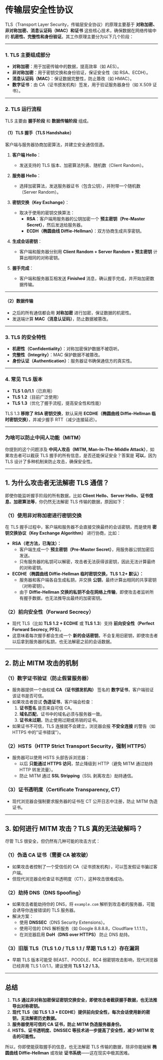 # 传输层安全性协议

TLS（Transport Layer Security，传输层安全协议）的原理主要基于 **对称加密、非对称加密、消息认证码（MAC）和证书** 这些核心技术，确保数据在网络传输中的 **机密性、完整性和身份验证**。其工作原理主要分为以下几个阶段：

---

### **1. TLS 主要组成部分**
- **对称加密**：用于加密传输中的数据，提高效率（如 AES）。
- **非对称加密**：用于密钥交换和身份验证，保证安全性（如 RSA、ECDH）。
- **消息认证码（MAC）**：保证数据完整性，防止篡改（如 HMAC）。
- **数字证书**：由 CA（证书颁发机构）签发，用于验证服务器身份（如 X.509 证书）。

---

### **2. TLS 运行流程**
TLS 主要由 **握手阶段** 和 **数据传输阶段** 组成。

#### **（1）TLS 握手（TLS Handshake）**
客户端与服务器协商加密算法，并建立安全通信信道。

1. **客户端 Hello**：
   - 发送支持的 TLS 版本、加密算法列表、随机数（Client Random）。
   
2. **服务器 Hello**：
   - 选择加密算法，发送服务器证书（包含公钥），并附带一个随机数（Server Random）。

3. **密钥交换（Key Exchange）**：
   - 取决于使用的密钥交换算法：
     - **RSA**：客户端用服务器的公钥加密一个 **预主密钥（Pre-Master Secret）**，然后发送给服务器。
     - **ECDH（椭圆曲线 Diffie-Hellman）**：双方协商生成共享密钥。

4. **生成会话密钥**：
   - 客户端和服务器分别用 **Client Random + Server Random + 预主密钥** 计算出相同的对称密钥。

5. **握手完成**：
   - 客户端和服务器互相发送 **Finished** 消息，确认握手完成，并开始加密数据传输。

---

#### **（2）数据传输**
- 之后的所有通信都会用 **对称加密** 进行加密，保证数据的机密性。
- 发送端计算 **MAC（消息认证码）**，防止数据被篡改。

---

### **3. TLS 的安全特性**
- **机密性（Confidentiality）**：对称加密保护数据不被窃听。
- **完整性（Integrity）**：MAC 保护数据不被篡改。
- **身份认证（Authentication）**：服务器证书确保通信方的真实性。

---

### **4. 常见 TLS 版本**
- **TLS 1.0/1.1**（已弃用）
- **TLS 1.2**（目前广泛使用）
- **TLS 1.3**（优化了握手流程，提高安全性和性能）

TLS 1.3 **移除了 RSA 密钥交换**，默认采用 **ECDHE（椭圆曲线 Diffie-Hellman 临时密钥交换）**，并减少握手 RTT（减少连接延迟）。

---

### 为啥可以防止中间人功能（MITM）

你提到的这个问题涉及 **中间人攻击（MITM, Man-In-The-Middle Attack）**，如果攻击者可以截获 TLS 握手的所有信息，是否还能保证安全？答案是 **可以**，因为 TLS 设计了多种机制来防止攻击，确保安全性。  

---

## **1. 为什么攻击者无法解密 TLS 通信？**
即使你能监听握手阶段的所有数据，比如 **Client Hello、Server Hello、证书信息、加密算法等**，你仍然无法解密 TLS 传输的数据，原因如下：

### **（1）使用非对称加密进行密钥交换**
在 TLS 握手过程中，客户端和服务器不会直接交换最终的会话密钥，而是使用 **密钥交换协议（Key Exchange Algorithm）** 进行协商，比如：
- **RSA（老方法，已淘汰）：**
  - 客户端生成一个 **预主密钥（Pre-Master Secret）**，用服务器公钥加密后发送。
  - 只有服务器的私钥可以解密，攻击者无法获得该密钥，因此无法计算最终的对称密钥。
- **ECDHE（椭圆曲线 Diffie-Hellman 临时密钥交换，TLS 1.2+ 默认）：**
  - 服务器和客户端各自生成私钥，并交换 **公钥**，最终计算出相同的共享密钥（对称密钥）。
  - 由于 **Diffie-Hellman 交换的私钥不会在网络上传输**，即使攻击者监听所有握手数据，也无法推导出最终的加密密钥。

### **（2）前向安全性（Forward Secrecy）**
- 现代 TLS（比如 **TLS 1.2 + ECDHE** 或 **TLS 1.3**）支持 **前向安全性（Perfect Forward Secrecy, PFS）**。
- 这意味着每次握手都会生成一个 **新的会话密钥**，不会复用旧密钥，即使攻击者以后拿到服务器的私钥，也无法解密之前的会话数据。

---

## **2. 防止 MITM 攻击的机制**
### **（1）数字证书验证（防止假冒服务器）**
- 服务器提供一个由权威 **CA（证书颁发机构）** 签名的 **数字证书**，客户端验证该证书是否可信。
- 如果攻击者尝试 **伪造证书**，客户端会检查：
  1. **证书签名** 是否来自可信 CA。
  2. **域名匹配**，证书中的域名必须与服务器一致。
  3. **证书未过期**，防止使用过期或吊销的证书。
- 如果证书不可信，TLS 连接就不会建立，浏览器会报 **不安全连接** 的警告（如 HTTPS 中的"证书错误"）。

### **（2）HSTS（HTTP Strict Transport Security，强制 HTTPS）**
- 服务器可以使用 HSTS 头部告诉浏览器：
  - 以后 **只能通过 HTTPS 访问**，禁止降级到 HTTP（避免 MITM 通过劫持 HTTP 转发流量）。
  - 防止 MITM 通过 **SSL Stripping**（SSL 剥离攻击）劫持通信。

### **（3）证书透明度（Certificate Transparency, CT）**
- 现代浏览器会强制要求服务器的证书在 CT 公开日志中注册，防止 MITM 伪造证书。

---

## **3. 如何进行 MITM 攻击？TLS 真的无法破解吗？**
尽管 TLS 很安全，但仍然有几种可能的攻击方式：

### **（1）伪造 CA 证书（需要 CA 被攻破）**
- 如果攻击者控制了一个受信任的 CA（证书颁发机构），可以签发假证书骗过客户端。
- 但现代浏览器会检查证书透明度（CT），这种攻击很难成功。

### **（2）劫持 DNS（DNS Spoofing）**
- 如果攻击者能劫持你的 DNS，将 `example.com` 解析到攻击者的服务器，可能会诱导你连接错误的 TLS 服务器。
- 解决方案：
  - 使用 **DNSSEC**（DNS Security Extensions）。
  - 使用可信的 DNS 解析服务（如 Google 8.8.8.8，Cloudflare 1.1.1.1）。
  - 在浏览器启用 **DoH（DNS over HTTPS）** 防止 DNS 劫持。

### **（3）旧版 TLS（TLS 1.0 / TLS 1.1 / 早期 TLS 1.2）存在漏洞**
- 早期 TLS 版本可能受 BEAST、POODLE、RC4 弱密钥攻击影响，现代浏览器已经弃用 TLS 1.0/1.1，建议使用 **TLS 1.2 / 1.3**。

---

## **总结**
1. **TLS 通过非对称加密保证密钥交换安全，即使攻击者截获握手数据，也无法推导出对称密钥。**
2. **现代 TLS（如 TLS 1.3 + ECDHE）提供前向安全性，每次会话使用新的密钥，无法解密历史数据。**
3. **服务器使用可信的 CA 证书，防止 MITM 伪造服务器身份。**
4. **HSTS、证书透明度、DNSSEC 等技术进一步提高了安全性，减少 MITM 攻击的可能性。**

所以，你即使能获取握手的信息，也无法解密 TLS 传输的数据，除非你能破解 **椭圆曲线 Diffie-Hellman** 或攻破 **证书系统**——这在现实中极其困难。


